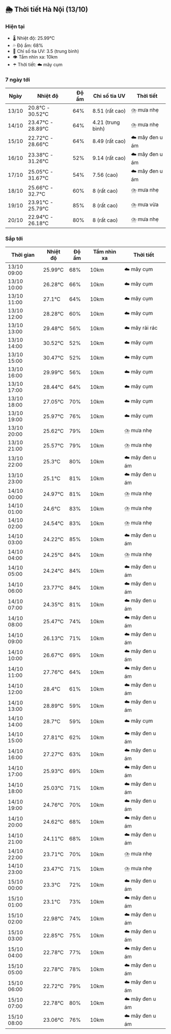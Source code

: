 ## 🌦️ Thời tiết Hà Nội (13/10)

### Hiện tại

- 🌡️ Nhiệt độ: 25.99℃
- 💦 Độ ẩm: 68%
- 🌟 Chỉ số tia UV: 3.5 (trung bình)
- 👁️ Tầm nhìn xa: 10km
- ☂️ Thời tiết: ☁️ mây cụm

### 7 ngày tới

| Ngày | Nhiệt độ | Độ ẩm | Chỉ số tia UV | Thời tiết |
| --- | --- | --- | --- | --- |
| 13/10 | 20.8℃ - 30.52℃ | 64% | 8.51 (rất cao) | ⛈️ mưa nhẹ |
| 14/10 | 23.47℃ - 28.89℃ | 64% | 4.21 (trung bình) | ⛈️ mưa nhẹ |
| 15/10 | 22.72℃ - 28.66℃ | 64% | 8.49 (rất cao) | ☁️ mây đen u ám |
| 16/10 | 23.38℃ - 31.26℃ | 52% | 9.14 (rất cao) | ☁️ mây đen u ám |
| 17/10 | 25.05℃ - 31.67℃ | 54% | 7.56 (cao) | ☁️ mây đen u ám |
| 18/10 | 25.66℃ - 32.7℃ | 60% | 8 (rất cao) | ⛈️ mưa nhẹ |
| 19/10 | 23.91℃ - 25.79℃ | 85% | 8 (rất cao) | ⛈️ mưa vừa |
| 20/10 | 22.94℃ - 26.18℃ | 80% | 8 (rất cao) | ⛈️ mưa nhẹ |

### Sắp tới

| Thời gian | Nhiệt độ | Độ ẩm | Tầm nhìn xa | Thời tiết |
| --- | --- | --- | --- | --- |
| 13/10 09:00 | 25.99℃ | 68% | 10km | ☁️ mây cụm |
| 13/10 10:00 | 26.28℃ | 66% | 10km | ☁️ mây cụm |
| 13/10 11:00 | 27.1℃ | 64% | 10km | ☁️ mây cụm |
| 13/10 12:00 | 28.28℃ | 60% | 10km | ☁️ mây cụm |
| 13/10 13:00 | 29.48℃ | 56% | 10km | ☁️ mây rải rác |
| 13/10 14:00 | 30.52℃ | 52% | 10km | ☁️ mây cụm |
| 13/10 15:00 | 30.47℃ | 52% | 10km | ☁️ mây cụm |
| 13/10 16:00 | 29.99℃ | 56% | 10km | ☁️ mây cụm |
| 13/10 17:00 | 28.44℃ | 64% | 10km | ☁️ mây cụm |
| 13/10 18:00 | 27.05℃ | 70% | 10km | ☁️ mây cụm |
| 13/10 19:00 | 25.97℃ | 76% | 10km | ☁️ mây cụm |
| 13/10 20:00 | 25.62℃ | 79% | 10km | ⛈️ mưa nhẹ |
| 13/10 21:00 | 25.57℃ | 79% | 10km | ⛈️ mưa nhẹ |
| 13/10 22:00 | 25.3℃ | 80% | 10km | ☁️ mây đen u ám |
| 13/10 23:00 | 25.1℃ | 81% | 10km | ☁️ mây đen u ám |
| 14/10 00:00 | 24.97℃ | 81% | 10km | ⛈️ mưa nhẹ |
| 14/10 01:00 | 24.6℃ | 83% | 10km | ⛈️ mưa nhẹ |
| 14/10 02:00 | 24.54℃ | 83% | 10km | ⛈️ mưa nhẹ |
| 14/10 03:00 | 24.22℃ | 85% | 10km | ☁️ mây đen u ám |
| 14/10 04:00 | 24.25℃ | 84% | 10km | ⛈️ mưa nhẹ |
| 14/10 05:00 | 24.24℃ | 84% | 10km | ☁️ mây đen u ám |
| 14/10 06:00 | 23.77℃ | 84% | 10km | ☁️ mây đen u ám |
| 14/10 07:00 | 24.35℃ | 81% | 10km | ☁️ mây đen u ám |
| 14/10 08:00 | 25.47℃ | 74% | 10km | ☁️ mây đen u ám |
| 14/10 09:00 | 26.13℃ | 71% | 10km | ☁️ mây đen u ám |
| 14/10 10:00 | 26.67℃ | 69% | 10km | ☁️ mây đen u ám |
| 14/10 11:00 | 27.76℃ | 64% | 10km | ☁️ mây đen u ám |
| 14/10 12:00 | 28.4℃ | 61% | 10km | ☁️ mây đen u ám |
| 14/10 13:00 | 28.89℃ | 59% | 10km | ☁️ mây đen u ám |
| 14/10 14:00 | 28.7℃ | 59% | 10km | ☁️ mây cụm |
| 14/10 15:00 | 27.81℃ | 62% | 10km | ☁️ mây đen u ám |
| 14/10 16:00 | 27.27℃ | 63% | 10km | ☁️ mây đen u ám |
| 14/10 17:00 | 25.93℃ | 69% | 10km | ☁️ mây đen u ám |
| 14/10 18:00 | 25.03℃ | 71% | 10km | ☁️ mây đen u ám |
| 14/10 19:00 | 24.76℃ | 70% | 10km | ☁️ mây đen u ám |
| 14/10 20:00 | 24.62℃ | 68% | 10km | ☁️ mây đen u ám |
| 14/10 21:00 | 24.11℃ | 68% | 10km | ☁️ mây đen u ám |
| 14/10 22:00 | 23.71℃ | 70% | 10km | ⛈️ mưa nhẹ |
| 14/10 23:00 | 23.47℃ | 71% | 10km | ⛈️ mưa nhẹ |
| 15/10 00:00 | 23.3℃ | 72% | 10km | ☁️ mây đen u ám |
| 15/10 01:00 | 23.1℃ | 73% | 10km | ☁️ mây đen u ám |
| 15/10 02:00 | 22.98℃ | 74% | 10km | ☁️ mây đen u ám |
| 15/10 03:00 | 22.85℃ | 75% | 10km | ☁️ mây đen u ám |
| 15/10 04:00 | 22.78℃ | 77% | 10km | ☁️ mây đen u ám |
| 15/10 05:00 | 22.78℃ | 78% | 10km | ☁️ mây đen u ám |
| 15/10 06:00 | 22.72℃ | 79% | 10km | ☁️ mây đen u ám |
| 15/10 07:00 | 22.78℃ | 80% | 10km | ☁️ mây đen u ám |
| 15/10 08:00 | 23.06℃ | 76% | 10km | ☁️ mây đen u ám |
